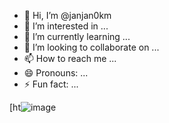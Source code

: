 - 👋 Hi, I’m @janjan0km
- 👀 I’m interested in ...
- 🌱 I’m currently learning ...
- 💞️ I’m looking to collaborate on ...
- 📫 How to reach me ...
- 😄 Pronouns: ...
- ⚡ Fun fact: ...

<!---
janjan0km/janjan0km is a ✨ special ✨ repository because its `README.md` (this file) appears on your GitHub profile.
You can click the Preview link to take a look at your changes.
---> 


[ht![image](https://github.com/user-attachments/assets/1ac9dc97-7a59-4078-aead-e8d5baec5098)


